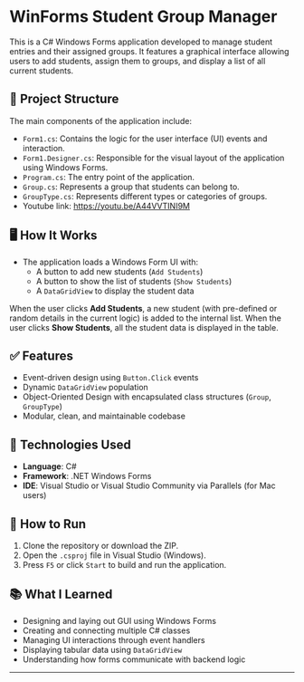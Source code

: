 # WinForms Student Group Manager

This is a C# Windows Forms application developed to manage student entries and their assigned groups. It features a graphical interface allowing users to add students, assign them to groups, and display a list of all current students.

## 📂 Project Structure

The main components of the application include:

- `Form1.cs`: Contains the logic for the user interface (UI) events and interaction.
- `Form1.Designer.cs`: Responsible for the visual layout of the application using Windows Forms.
- `Program.cs`: The entry point of the application.
- `Group.cs`: Represents a group that students can belong to.
- `GroupType.cs`: Represents different types or categories of groups.
-  Youtube link: https://youtu.be/A44VVTINI9M

## 🖥️ How It Works

- The application loads a Windows Form UI with:
  - A button to add new students (`Add Students`)
  - A button to show the list of students (`Show Students`)
  - A `DataGridView` to display the student data

When the user clicks **Add Students**, a new student (with pre-defined or random details in the current logic) is added to the internal list. When the user clicks **Show Students**, all the student data is displayed in the table.

## ✅ Features

- Event-driven design using `Button.Click` events
- Dynamic `DataGridView` population
- Object-Oriented Design with encapsulated class structures (`Group`, `GroupType`)
- Modular, clean, and maintainable codebase

## 🚀 Technologies Used

- **Language**: C#
- **Framework**: .NET Windows Forms
- **IDE**: Visual Studio or Visual Studio Community via Parallels (for Mac users)

## 🔧 How to Run

1. Clone the repository or download the ZIP.
2. Open the `.csproj` file in Visual Studio (Windows).
3. Press `F5` or click `Start` to build and run the application.

## 📚 What I Learned

- Designing and laying out GUI using Windows Forms
- Creating and connecting multiple C# classes
- Managing UI interactions through event handlers
- Displaying tabular data using `DataGridView`
- Understanding how forms communicate with backend logic

---